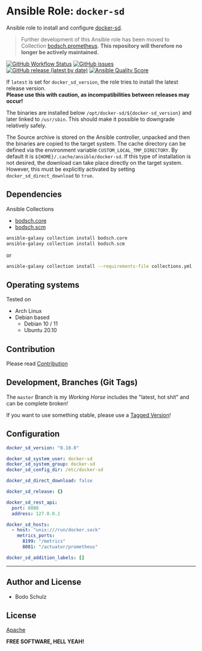 # Ansible Role:  `docker-sd`

Ansible role to install and configure [docker-sd](https://github.com/bodsch/docker-sd).

> Further development of this Ansible role has been moved to Collection [bodsch.prometheus](https://github.com/bodsch/ansible-collection-prometheus).
> **This repository will therefore no longer be actively maintained.**

[![GitHub Workflow Status](https://img.shields.io/github/actions/workflow/status/bodsch/ansible-docker-sd/main.yml?branch=main)][ci]
[![GitHub issues](https://img.shields.io/github/issues/bodsch/ansible-docker-sd)][issues]
[![GitHub release (latest by date)](https://img.shields.io/github/v/release/bodsch/ansible-docker-sd)][releases]
[![Ansible Quality Score](https://img.shields.io/ansible/quality/50067?label=role%20quality)][quality]

[ci]: https://github.com/bodsch/ansible-docker-sd/actions
[issues]: https://github.com/bodsch/ansible-docker-sd/issues?q=is%3Aopen+is%3Aissue
[releases]: https://github.com/bodsch/ansible-docker-sd/releases
[quality]: https://galaxy.ansible.com/bodsch/docker_sd


If `latest` is set for `docker_sd_version`, the role tries to install the latest release version.  
**Please use this with caution, as incompatibilities between releases may occur!**

The binaries are installed below `/opt/docker-sd/${docker-sd_version}` and later linked to `/usr/sbin`. 
This should make it possible to downgrade relatively safely.

The Source archive is stored on the Ansible controller, unpacked and then the binaries are copied to the target system.
The cache directory can be defined via the environment variable `CUSTOM_LOCAL_TMP_DIRECTORY`. 
By default it is `${HOME}/.cache/ansible/docker-sd`.
If this type of installation is not desired, the download can take place directly on the target system. 
However, this must be explicitly activated by setting `docker_sd_direct_download` to `true`.

## Dependencies

Ansible Collections

- [bodsch.core](https://github.com/bodsch/ansible-collection-core)
- [bodsch.scm](https://github.com/bodsch/ansible-collection-scm)

```bash
ansible-galaxy collection install bodsch.core
ansible-galaxy collection install bodsch.scm
```
or
```bash
ansible-galaxy collection install --requirements-file collections.yml
```


## Operating systems

Tested on

* Arch Linux
* Debian based
    - Debian 10 / 11
    - Ubuntu 20.10


## Contribution

Please read [Contribution](CONTRIBUTING.md)

## Development,  Branches (Git Tags)

The `master` Branch is my *Working Horse* includes the "latest, hot shit" and can be complete broken!

If you want to use something stable, please use a [Tagged Version](https://github.com/bodsch/ansible-docker-sd/tags)!


## Configuration

```yaml
docker_sd_version: "0.10.0"

docker_sd_system_user: docker-sd
docker_sd_system_group: docker-sd
docker_sd_config_dir: /etc/docker-sd

docker_sd_direct_download: false

docker_sd_release: {}

docker_sd_rest_api:
  port: 8088
  address: 127.0.0.1

docker_sd_hosts:
  - host: "unix:///run/docker.sock"
    metrics_ports:
      8199: "/metrics"
      8081: "/actuator/prometheus"

docker_sd_addition_labels: []
```

---

## Author and License

- Bodo Schulz

## License

[Apache](LICENSE)

**FREE SOFTWARE, HELL YEAH!**
